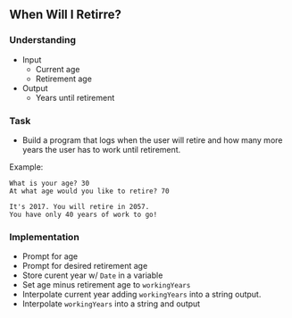 ## When Will I Retirre?

### Understanding
- Input
  + Current age
  + Retirement age
- Output
  + Years until retirement

### Task
- Build a program that logs when the user will retire and how many more years the user has to work until retirement.

Example:

```
What is your age? 30
At what age would you like to retire? 70

It's 2017. You will retire in 2057.
You have only 40 years of work to go!
```

### Implementation
- Prompt for age
- Prompt for desired retirement age
- Store curent year w/ `Date` in a variable
- Set age minus retirement age to `workingYears`
- Interpolate current year adding `workingYears` into a string output.
- Interpolate `workingYears` into a string and output